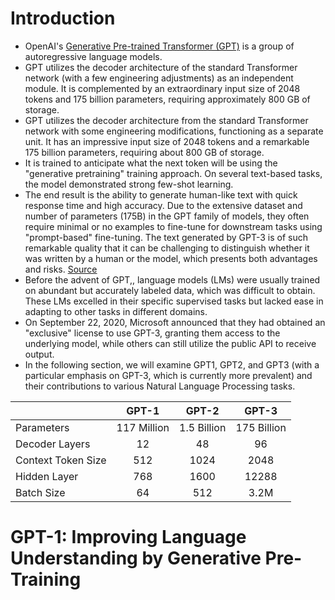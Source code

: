 # Introduction

- OpenAI's [Generative Pre-trained Transformer (GPT)](https://en.wikipedia.org/wiki/Generative_pre-trained_transformer) is a group of autoregressive language models.
- GPT utilizes the decoder architecture of the standard Transformer network (with a few engineering adjustments) as an independent module. It is complemented by an extraordinary input size of 2048 tokens and 175 billion parameters, requiring approximately 800 GB of storage.
- GPT utilizes the decoder architecture from the standard Transformer network with some engineering modifications, functioning as a separate unit. It has an impressive input size of 2048 tokens and a remarkable 175 billion parameters, requiring about 800 GB of storage.
- It is trained to anticipate what the next token will be using the "generative pretraining" training approach. On several text-based tasks, the model demonstrated strong few-shot learning.
- The end result is the ability to generate human-like text with quick response time and high accuracy. Due to the extensive dataset and number of parameters (175B) in the GPT family of models, they often require minimal or no examples to fine-tune for downstream tasks using "prompt-based" fine-tuning. The text generated by GPT-3 is of such remarkable quality that it can be challenging to distinguish whether it was written by a human or the model, which presents both advantages and risks. [Source](https://analyticsindiamag.com/open-ai-gpt-3-language-model/)
- Before the advent of GPT,, language models (LMs) were usually trained on abundant but accurately labeled data, which was difficult to obtain. These LMs excelled in their specific supervised tasks but lacked ease in adapting to other tasks in different domains.
- On September 22, 2020, Microsoft announced that they had obtained an "exclusive" license to use GPT-3, granting them access to the underlying model, while others can still utilize the public API to receive output.
- In the following section, we will examine GPT1, GPT2, and GPT3 (with a particular emphasis on GPT-3, which is currently more prevalent) and their contributions to various Natural Language Processing tasks.


| | GPT-1| GPT-2| GPT-3| 
|--|:---:|:------:|:-----:|
|Parameters| 117 Million | 1.5 Billion | 175 Billion | 
| Decoder Layers | 12 | 48 | 96 |
| Context Token Size | 512 | 1024 | 2048 |
| Hidden Layer | 768 | 1600 | 12288|
| Batch Size | 64 | 512 | 3.2M|


# GPT-1: Improving Language Understanding by Generative Pre-Training






